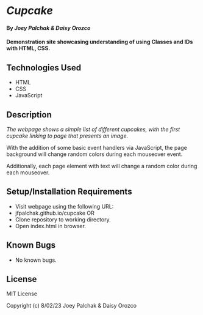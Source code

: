 # _Cupcake_

#### By _Joey Palchak & Daisy Orozco_

#### Demonstration site showcasing understanding of using Classes and IDs with HTML, CSS.

## Technologies Used

* HTML
* CSS
* JavaScript

## Description

_The webpage shows a simple list of different cupcakes, with the first cupcake linking to page that presents an image._

With the addition of some basic event handlers via JavaScript, the page background will change random colors during each mouseover event. 

Additionally, each page element with text will change a random color during each mouseover.

## Setup/Installation Requirements

* Visit webpage using the following URL:
* jfpalchak.github.io/cupcake
OR
* Clone repository to working directory.
* Open index.html in browser.

## Known Bugs

* No known bugs.

## License

MIT License

Copyright (c) 8/02/23 Joey Palchak & Daisy Orozco